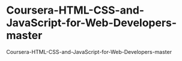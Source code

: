 # Coursera-HTML-CSS-and-JavaScript-for-Web-Developers-master
Coursera-HTML-CSS-and-JavaScript-for-Web-Developers-master
